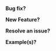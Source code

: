**Bug fix?**
<!-- yes/no -->

**New Feature?**
<!-- yes/no -->

**Resolve an issue?**
<!-- Please prefix each issue number with  "Fix #"  (e.g. Fix #200)  -->

**Example(s)?**
<!-- Please use our online Editor (https://live.bootstrap-table.com/) to create example(s) (Before and after your changes).
     On our Wiki (https://github.com/wenzhixin/bootstrap-table/wiki/Online-Editor-Explanation) you can read how to use the editor.-->
     

<!-- Love bootstrap-table? Please consider supporting our collective:
👉  https://opencollective.com/bootstrap-table/donate -->